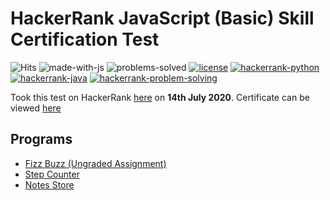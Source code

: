 # HackerRank JavaScript (Basic) Skill Certification Test 

![Hits](https://hits.seeyoufarm.com/api/count/incr/badge.svg?url=https://github.com/anishLearnsToCode/hackerrank-js-basic-skill-test)
![made-with-js](https://img.shields.io/badge/Made%20with-JavaScript-1f425f.svg)
![problems-solved](https://img.shields.io/badge/Problems%20Solved-2/2-1abc9c.svg)
[![license](https://img.shields.io/badge/LICENSE-MIT-<COLOR>.svg)](LICENSE)
[![hackerrank-python](https://img.shields.io/badge/hackerrank%20certification-python-1f72ff.svg)](https://github.com/anishLearnsToCode/hackerrank-python-basic-skill-test)
[![hackerrank-java](https://img.shields.io/badge/hackerrank%20certification-java-1f72ff.svg)](https://github.com/anishLearnsToCode/hackerrank-java-basic-skill-test)
[![hackerrank-problem-solving](https://img.shields.io/badge/hackerrank%20certification-Problem%20Solving%20(Basic)-1f72ff.svg)](https://github.com/anishLearnsToCode/hackerrank-problem-solving-skill-test)

Took this test on HackerRank [here](https://www.hackerrank.com/skills-verification) 
on __14th July 2020__. 
Certificate can be viewed [here](https://www.hackerrank.com/certificates/03ed5b8c542a)

## Programs 
- [Fizz Buzz (Ungraded Assignment)](fizz-buzz.js)
- [Step Counter](step-counter.js)
- [Notes Store](notes-store.js)
